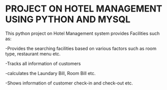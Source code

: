 # PROJECT ON HOTEL MANAGEMENT USING PYTHON AND MYSQL
  
This python project on Hotel Management system provides Facilities such as:


-Provides the searching facilities based on various factors such as room type, restaurant menu etc.

-Tracks all information of customers

-calculates the Laundary Bill, Room Bill etc.

-Shows information of customer check-in and check-out etc.
 


